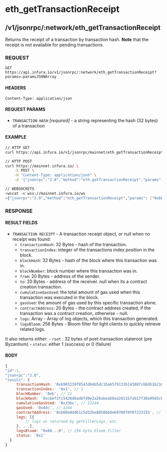 # eth_getTransactionReceipt

## /v1/jsonrpc/:network/eth_getTransactionReceipt

Returns the receipt of a transaction by transaction hash. **Note** that the receipt is not available for pending transactions.

### REQUEST

`GET https://api.infura.io/v1/jsonrpc/:network/eth_getTransactionReceipt?params=:paramsJSONArray`

#### HEADERS

`Content-Type: application/json`

#### REQUEST PARAMS
- `TRANSACTION HASH` _[required]_ - a string representing the hash (32 bytes) of a transaction

#### EXAMPLE
```bash
// HTTP GET
curl https://api.infura.io/v1/jsonrpc/mainnet/eth_getTransactionReceipt?params=["0xbb3a336e3f823ec18197f1e13ee875700f08f03e2cab75f0d0b118dabb44cba0"]

// HTTP POST
curl https://mainnet.infura.io/ \
    -X POST \
    -H "Content-Type: application/json" \
    -d '{"jsonrpc":"2.0","method":"eth_getTransactionReceipt","params": ["0xbb3a336e3f823ec18197f1e13ee875700f08f03e2cab75f0d0b118dabb44cba0"],"id":1}'

// WEBSOCKETS
>wscat -c wss://mainnet.infura.io/ws
>{"jsonrpc":"2.0","method":"eth_getTransactionReceipt","params": ["0xbb3a336e3f823ec18197f1e13ee875700f08f03e2cab75f0d0b118dabb44cba0"],"id":1}
```

### RESPONSE

#### RESULT FIELDS
- `TRANSACTION RECEIPT` - A transaction receipt object, or null when no receipt was found:
    - `transactionHash`: 32 Bytes - hash of the transaction.
    - `transactionIndex`: integer of the transactions index position in the block.
    - `blockHash`: 32 Bytes - hash of the block where this transaction was in.
    - `blockNumber`: block number where this transaction was in.
    - `from`: 20 Bytes - address of the sender.
    - `to`: 20 Bytes - address of the receiver. null when its a contract creation transaction.
    - `cumulativeGasUsed`: the total amount of gas used when this transaction was executed in the block.
    - `gasUsed`: the amount of gas used by this specific transaction alone.
    - `contractAddress`: 20 Bytes - the contract address created, if the transaction was a contract creation, otherwise - null.
    - `logs`: Array - Array of log objects, which this transaction generated.
    - `logsBloom`: 256 Bytes - Bloom filter for light clients to quickly retrieve related logs.

It also returns _either_:
    - `root` : 32 bytes of post-transaction stateroot (pre Byzantium)
    - `status`: either 1 (success) or 0 (failure)

#### BODY

```js
{
"id":1,
"jsonrpc":"2.0",
"result": {
     transactionHash: '0xb903239f8543d04b5dc1ba6579132b143087c68db1b2168786408fcbce568238',
     transactionIndex:  '0x1', // 1
     blockNumber: '0xb', // 11
     blockHash: '0xc6ef2fc5426d6ad6fd9e2a26abeab0aa2411b7ab17f30a99d3cb96aed1d1055b',
     cumulativeGasUsed: '0x33bc', // 13244
     gasUsed: '0x4dc', // 1244
     contractAddress: '0xb60e8dd61c5d32be8058bb8eb970870f07233155', // or null, if none was created
     logs: [{
         // logs as returned by getFilterLogs, etc.
     }, ...],
     logsBloom: "0x00...0", // 256 byte bloom filter
     status: '0x1'
  }
}
```
